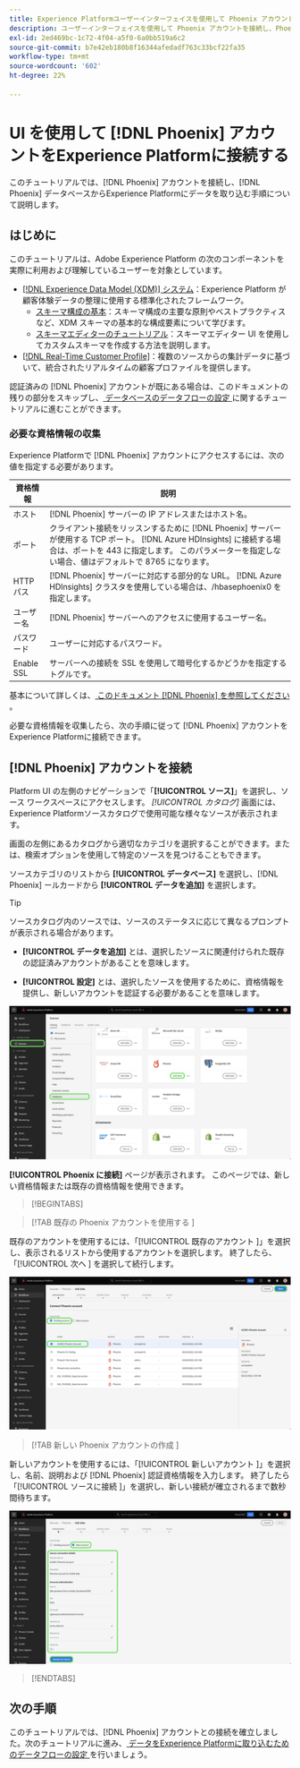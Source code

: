 ```yaml
---
title: Experience Platformユーザーインターフェイスを使用して Phoenix アカウントを接続します
description: ユーザーインターフェイスを使用して Phoenix アカウントを接続し、Phoenix データベースからExperience Platformにデータを取り込む方法を説明します。
exl-id: 2ed469bc-1c72-4f04-a5f0-6a0bb519a6c2
source-git-commit: b7e42eb180b8f16344afedadf763c33bcf22fa35
workflow-type: tm+mt
source-wordcount: '602'
ht-degree: 22%

---
```


# UI を使用して [!DNL Phoenix] アカウントをExperience Platformに接続する

このチュートリアルでは、[!DNL Phoenix] アカウントを接続し、[!DNL Phoenix] データベースからExperience Platformにデータを取り込む手順について説明します。

## はじめに

このチュートリアルは、Adobe Experience Platform の次のコンポーネントを実際に利用および理解しているユーザーを対象としています。

* [[!DNL Experience Data Model (XDM)] システム](../../../../../xdm/home.md)：Experience Platform が顧客体験データの整理に使用する標準化されたフレームワーク。
   * [スキーマ構成の基本](../../../../../xdm/schema/composition.md)：スキーマ構成の主要な原則やベストプラクティスなど、XDM スキーマの基本的な構成要素について学びます。
   * [スキーマエディターのチュートリアル](../../../../../xdm/tutorials/create-schema-ui.md)：スキーマエディター UI を使用してカスタムスキーマを作成する方法を説明します。
* [[!DNL Real-Time Customer Profile]](../../../../../profile/home.md)：複数のソースからの集計データに基づいて、統合されたリアルタイムの顧客プロファイルを提供します。

認証済みの [!DNL Phoenix] アカウントが既にある場合は、このドキュメントの残りの部分をスキップし、[ データベースのデータフローの設定 ](../../dataflow/databases.md) に関するチュートリアルに進むことができます。

### 必要な資格情報の収集

Experience Platformで [!DNL Phoenix] アカウントにアクセスするには、次の値を指定する必要があります。

| 資格情報 | 説明 |
| --- | --- |
| ホスト | [!DNL Phoenix] サーバーの IP アドレスまたはホスト名。 |
| ポート | クライアント接続をリッスンするために [!DNL Phoenix] サーバーが使用する TCP ポート。 [!DNL Azure HDInsights] に接続する場合は、ポートを 443 に指定します。 このパラメーターを指定しない場合、値はデフォルトで 8765 になります。 |
| HTTP パス | [!DNL Phoenix] サーバーに対応する部分的な URL。 [!DNL Azure HDInsights] クラスタを使用している場合は、/hbasephoenix0 を指定します。 |
| ユーザー名 | [!DNL Phoenix] サーバーへのアクセスに使用するユーザー名。 |
| パスワード | ユーザーに対応するパスワード。 |
| Enable SSL | サーバーへの接続を SSL を使用して暗号化するかどうかを指定するトグルです。 |

基本について詳しくは、[ このドキュメント  [!DNL Phoenix]  を参照してください ](https://python-phoenixdb.readthedocs.io/en/latest/api.html)。

必要な資格情報を収集したら、次の手順に従って [!DNL Phoenix] アカウントをExperience Platformに接続できます。

## [!DNL Phoenix] アカウントを接続

Platform UI の左側のナビゲーションで「**[!UICONTROL ソース]**」を選択し、ソース ワークスペースにアクセスします。 *[!UICONTROL カタログ]* 画面には、Experience Platformソースカタログで使用可能な様々なソースが表示されます。

画面の左側にあるカタログから適切なカテゴリを選択することができます。または、検索オプションを使用して特定のソースを見つけることもできます。

ソースカテゴリのリストから **[!UICONTROL データベース]** を選択し、[!DNL Phoenix] ールカードから **[!UICONTROL データを追加]** を選択します。

>[!TIP]
>
>ソースカタログ内のソースでは、ソースのステータスに応じて異なるプロンプトが表示される場合があります。
> 
>* **[!UICONTROL データを追加]** とは、選択したソースに関連付けられた既存の認証済みアカウントがあることを意味します。
>
>* **[!UICONTROL 設定]** とは、選択したソースを使用するために、資格情報を提供し、新しいアカウントを認証する必要があることを意味します。

![Phoenix ソースカードが選択されているExperience PlatformUI のソースカタログ ](../../../../images/tutorials/create/phoenix/catalog.png)

**[!UICONTROL Phoenix に接続]** ページが表示されます。 このページでは、新しい資格情報または既存の資格情報を使用できます。

>[!BEGINTABS]

>[!TAB  既存の Phoenix アカウントを使用する ]

既存のアカウントを使用するには、「[!UICONTROL  既存のアカウント ]」を選択し、表示されるリストから使用するアカウントを選択します。 終了したら、「[!UICONTROL  次へ ] を選択して続行します。

![ 組織に既に存在する、認証済みの Phoenix データベースアカウントのリスト。](../../../../images/tutorials/create/phoenix/existing.png)

>[!TAB  新しい Phoenix アカウントの作成 ]

新しいアカウントを使用するには、「[!UICONTROL  新しいアカウント ]」を選択し、名前、説明および [!DNL Phoenix] 認証資格情報を入力します。 終了したら「[!UICONTROL  ソースに接続 ]」を選択し、新しい接続が確立されるまで数秒間待ちます。

![ 認証資格情報を指定し、Phoenix アカウントを作成できる新しいアカウントインターフェイス。](../../../../images/tutorials/create/phoenix/new.png)

>[!ENDTABS]

## 次の手順

このチュートリアルでは、[!DNL Phoenix] アカウントとの接続を確立しました。次のチュートリアルに進み、[ データをExperience Platformに取り込むためのデータフローの設定 ](../../dataflow/databases.md) を行いましょう。
